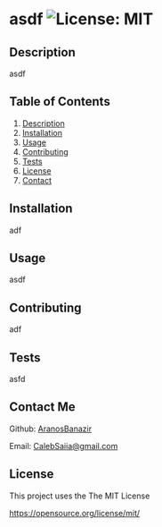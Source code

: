 # asdf ![License: MIT](https://img.shields.io/badge/License-MIT-yellow.svg)
    
## Description 
  
  asdf

## Table of Contents
1. [Description](#description)
2. [Installation](#installation)
3. [Usage](#usage)
4. [Contributing](#contributing)
5. [Tests](#tests)
6. [License](#license)
7. [Contact](#contact)

## Installation 
  
  adf

## Usage 
  
  asdf

## Contributing
  
  adf

## Tests 
  
  asfd

## Contact Me

Github: [AranosBanazir](https://www.github.com/AranosBanazir)

Email: [CalebSaiia@gmail.com](mailto:CalebSaiia@gmail.com)

## License 

This project uses the The MIT License

https://opensource.org/license/mit/
